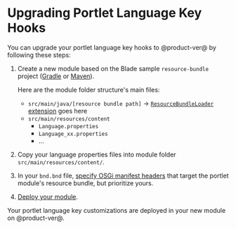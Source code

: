 # Upgrading Portlet Language Key Hooks

You can upgrade your portlet language key hooks to @product-ver@ by following
these steps:

1.  Create a new module based on the Blade sample `resource-bundle` project
    ([Gradle](https://github.com/liferay/liferay-blade-samples/tree/master/gradle/extensions/resource-bundle)
    or [Maven](https://github.com/liferay/liferay-blade-samples/tree/master/maven/extensions/resource-bundle)). 

    Here are the module folder structure's main files:

    - `src/main/java/[resource bundle path]` &rarr;
      [`ResourceBundleLoader` extension](@platform-ref@/7.2-latest/javadocs/portal-kernel/)
      goes here
    - `src/main/resources/content`
        - `Language.properties`
        - `Language_xx.properties`
        - ...

2.  Copy your language properties files into module folder
    `src/main/resources/content/`.

3.  In your `bnd.bnd` file,
    [specify OSGi manifest headers](/docs/customization/7-2/-/knowledge_base/c/overriding-a-modules-language-keys)
    that target the portlet module's resource bundle, but prioritize yours. 

4.  [Deploy your module](/docs/reference/7-2/-/knowledge_base/r/deploying-a-project). 

Your portlet language key customizations are deployed in your new module on
@product-ver@. 
